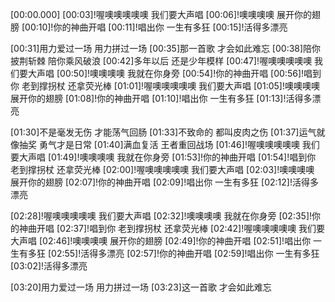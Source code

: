 [00:00.000]
[00:03]!喔噢噢噢噢噢 我们要大声唱
[00:06]!噢噢噢噢 展开你的翅膀
[00:10]!你的神曲开唱
[00:11]!唱出你 一生有多狂
[00:15]!活得多漂亮

[00:31]用力爱过一场 用力拼过一场
[00:35]那一首歌 才会如此难忘
[00:38]陪你披荆斩棘 陪你乘风破浪
[00:42]多年以后 还是少年模样
[00:47]!喔噢噢噢噢噢 我们要大声唱
[00:50]!噢噢噢噢 我就在你身旁
[00:54]!你的神曲开唱
[00:56]!唱到你 老到撑拐杖 还拿荧光棒
[01:01]!喔噢噢噢噢噢 我们要大声唱
[01:05]!噢噢噢噢 展开你的翅膀
[01:08]!你的神曲开唱
[01:10]!唱出你 一生有多狂
[01:13]!活得多漂亮

[01:30]不是毫发无伤 才能荡气回肠
[01:33]不致命的 都叫皮肉之伤
[01:37]运气就像抽奖 勇气才是日常
[01:40]满血复活 王者重回战场
[01:46]!喔噢噢噢噢噢 我们要大声唱
[01:49]!噢噢噢噢 我就在你身旁
[01:53]!你的神曲开唱
[01:54]!唱到你 老到撑拐杖 还拿荧光棒
[02:00]!喔噢噢噢噢噢 我们要大声唱
[02:03]!噢噢噢噢 展开你的翅膀
[02:07]!你的神曲开唱
[02:09]!唱出你 一生有多狂
[02:12]!活得多漂亮

[02:28]!喔噢噢噢噢噢 我们要大声唱
[02:32]!噢噢噢噢 我就在你身旁
[02:35]!你的神曲开唱
[02:37]!唱到你 老到撑拐杖 还拿荧光棒
[02:42]!喔噢噢噢噢噢 我们要大声唱
[02:46]!噢噢噢噢 展开你的翅膀
[02:49]!你的神曲开唱
[02:51]!唱出你 一生有多狂
[02:55]!活得多漂亮
[02:57]!你的神曲开唱
[02:59]!唱出你 一生有多狂
[03:02]!活得多漂亮

[03:20]用力爱过一场 用力拼过一场
[03:23]这一首歌 才会如此难忘